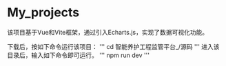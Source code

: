 # My_projects
   该项目基于Vue和Vite框架，通过引入Echarts.js，实现了数据可视化功能。

   下载后，按如下命令运行该项目：
   '''
   cd 智能养护工程监管平台_/源码
   '''
    进入该目录后，输入如下命令即可运行。
   '''
   npm run dev
   '''